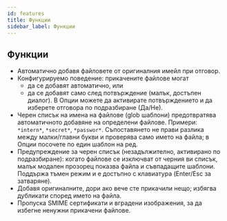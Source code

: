 ```yaml
---
id: features
title: Функции
sidebar_label: Функции
---
```


## Функции

- Автоматично добавя файловете от оригиналния имейл при отговор.
- Конфигурируемо поведение: прикачените файлове могат
  - да се добавят автоматично, или
  - да се добавят само след потвърждение (малък, достъпен диалог). В Опции можете да активирате потвърждението и да изберете отговора по подразбиране (Да/Не).
- Черен списък на имена на файлове (glob шаблони) предотвратява автоматичното добавяне на определени файлове. Примери: `*intern*`, `*secret*`, `*passwor*`.
  Съпоставянето не прави разлика между малки/главни букви и проверява само името на файла; в Опции посочете по един шаблон на ред.
- Предупреждение за черен списък (незадължително, активирано по подразбиране): когато файлове се изключват от черния ви списък, малък модален прозорец показва файла и съвпадащите шаблони. Поддържа тъмен режим и е достъпно с клавиатура (Enter/Esc за затваряне).
- Добавя оригиналните, дори ако вече сте прикачили нещо; избягва дубликати според името на файла.
- Пропуска SMIME сертификати и вградени изображения, за да избегне ненужни прикачени файлове.
